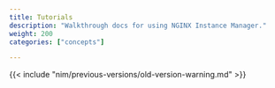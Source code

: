 ```yaml
---
title: Tutorials
description: "Walkthrough docs for using NGINX Instance Manager."
weight: 200
categories: ["concepts"]

---
```


{{< include "nim/previous-versions/old-version-warning.md" >}}
